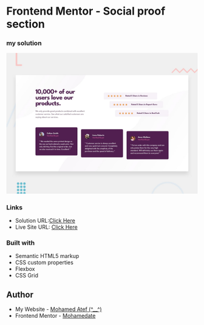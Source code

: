 
# Frontend Mentor - Social proof section 


### my solution

<img src = "./design/desktop-preview.jpg" />

### Links

- Solution URL:[Click Here](https://github.com/Mohamedate/social-proof-section)
- Live Site URL: [Click Here](https://mohamedate.github.io/social-proof-section/)

### Built with

- Semantic HTML5 markup
- CSS custom properties
- Flexbox
- CSS Grid



## Author

- My Website - [Mohamed Atef (^__^)](https://mohamedate.github.io/Mohamed_Atef/)
- Frontend Mentor - [Mohamedate](https://www.frontendmentor.io/profile/Mohamedate)

